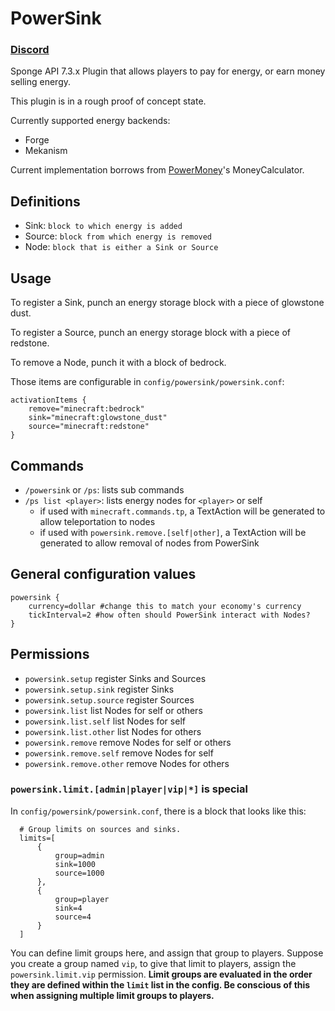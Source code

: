 # PowerSink

### [Discord](https://discord.gg/eeZbM9umBy)

Sponge API 7.3.x Plugin that allows players to pay for energy, or earn money selling energy.

This plugin is in a rough proof of concept state.

Currently supported energy backends:
  * Forge
  * Mekanism
  
Current implementation borrows from [PowerMoney](https://github.com/AuraDevelopmentTeam/PowerMoney)'s MoneyCalculator.

## Definitions
  * Sink: `block to which energy is added`
  * Source: `block from which energy is removed`
  * Node: `block that is either a Sink or Source`

## Usage
To register a Sink, punch an energy storage block with a piece of glowstone dust.

To register a Source, punch an energy storage block with a piece of redstone.

To remove a Node, punch it with a block of bedrock.

Those items are configurable in `config/powersink/powersink.conf`:
```
activationItems {
    remove="minecraft:bedrock"
    sink="minecraft:glowstone_dust"
    source="minecraft:redstone"
}
```

## Commands
* `/powersink` or `/ps`: lists sub commands
* `/ps list <player>`: lists energy nodes for `<player>` or self
    * if used with `minecraft.commands.tp`, a TextAction will be generated to allow teleportation to nodes
    * if used with `powersink.remove.[self|other]`, a TextAction will be generated to allow removal of nodes from PowerSink

## General configuration values
```
powersink {
    currency=dollar #change this to match your economy's currency 
    tickInterval=2 #how often should PowerSink interact with Nodes?
}
```

## Permissions
  * `powersink.setup` register Sinks and Sources
  * `powersink.setup.sink` register Sinks
  * `powersink.setup.source` register Sources
  * `powersink.list` list Nodes for self or others
  * `powersink.list.self` list Nodes for self
  * `powersink.list.other` list Nodes for others
  * `powersink.remove` remove Nodes for self or others
  * `powersink.remove.self` remove Nodes for self
  * `powersink.remove.other` remove Nodes for others

### `powersink.limit.[admin|player|vip|*]` is special
  In `config/powersink/powersink.conf`, there is a block that looks like this:
  ```
    # Group limits on sources and sinks.
    limits=[
        {
            group=admin
            sink=1000
            source=1000
        },
        {
            group=player
            sink=4
            source=4
        }
    ]
  ```
You can define limit groups here, and assign that group to players. Suppose you create a group named `vip`, to give that limit to players, assign the `powersink.limit.vip` permission.
**Limit groups are evaluated in the order they are defined within the `limit` list in the config. Be conscious of this when assigning multiple limit groups to players.**